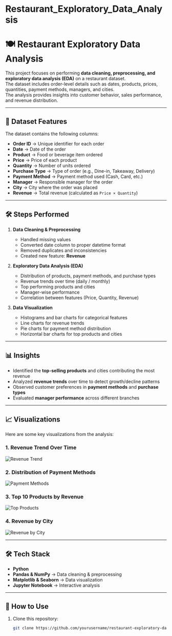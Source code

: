# Restaurant_Exploratory_Data_Analysis
# 🍽️ Restaurant Exploratory Data Analysis

This project focuses on performing **data cleaning, preprocessing, and exploratory data analysis (EDA)** on a restaurant dataset.  
The dataset includes order-level details such as dates, products, prices, quantities, payment methods, managers, and cities.  
The analysis provides insights into customer behavior, sales performance, and revenue distribution.

---

## 📂 Dataset Features
The dataset contains the following columns:

- **Order ID** → Unique identifier for each order  
- **Date** → Date of the order  
- **Product** → Food or beverage item ordered  
- **Price** → Price of each product  
- **Quantity** → Number of units ordered  
- **Purchase Type** → Type of order (e.g., Dine-in, Takeaway, Delivery)  
- **Payment Method** → Payment method used (Cash, Card, etc.)  
- **Manager** → Responsible manager for the order  
- **City** → City where the order was placed  
- **Revenue** → Total revenue (calculated as `Price × Quantity`)  

---

## 🛠️ Steps Performed
1. **Data Cleaning & Preprocessing**
   - Handled missing values  
   - Converted date column to proper datetime format  
   - Removed duplicates and inconsistencies  
   - Created new feature: **Revenue**  

2. **Exploratory Data Analysis (EDA)**
   - Distribution of products, payment methods, and purchase types  
   - Revenue trends over time (daily / monthly)  
   - Top performing products and cities  
   - Manager-wise performance  
   - Correlation between features (Price, Quantity, Revenue)  

3. **Data Visualization**
   - Histograms and bar charts for categorical features  
   - Line charts for revenue trends  
   - Pie charts for payment method distribution  
   - Horizontal bar charts for top products and cities  

---

## 📊 Insights
- Identified the **top-selling products** and cities contributing the most revenue  
- Analyzed **revenue trends** over time to detect growth/decline patterns  
- Observed customer preferences in **payment methods** and **purchase types**  
- Evaluated **manager performance** across different branches  

---

## 📈 Visualizations

Here are some key visualizations from the analysis:

### 1. Revenue Trend Over Time
![Revenue Trend](images/revenue_trend.png)

### 2. Distribution of Payment Methods
![Payment Methods](images/payment_methods.png)

### 3. Top 10 Products by Revenue
![Top Products](images/top_products.png)

### 4. Revenue by City
![Revenue by City](images/revenue_city.png)

---

## 🛠️ Tech Stack
- **Python**  
- **Pandas & NumPy** → Data cleaning & preprocessing  
- **Matplotlib & Seaborn** → Data visualization  
- **Jupyter Notebook** → Interactive analysis  

---

## 🚀 How to Use
1. Clone this repository:
   ```bash
   git clone https://github.com/yourusername/restaurant-exploratory-data-analysis.git
